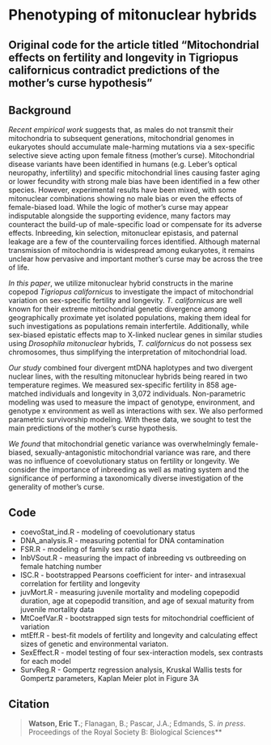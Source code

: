 # Phenotyping of mitonuclear hybrids


**Original code for the article titled “Mitochondrial effects on fertility and longevity in Tigriopus californicus contradict predictions of the mother’s curse hypothesis”**
---
## Background
*Recent empirical work* suggests that, as males do not transmit their mitochondria to subsequent generations, mitochondrial genomes in eukaryotes should accumulate male-harming mutations via a sex-specific selective sieve acting upon female fitness (mother’s curse). Mitochondrial disease variants have been identified in humans (e.g. Leber’s optical neuropathy, infertility) and specific mitochondrial lines causing faster aging or lower fecundity with strong male bias have been identified in a few other species. However, experimental results have been mixed, with some mitonuclear combinations showing no male bias or even the effects of female-biased load. While the logic of mother’s curse may appear indisputable alongside the supporting evidence, many factors may counteract the build-up of male-specific load or compensate for its adverse effects. Inbreeding, kin selection, mitonuclear epistasis, and paternal leakage are a few of the countervailing forces identified. Although maternal transmission of mitochondria is widespread among eukaryotes, it remains unclear how pervasive and important mother’s curse may be across the tree of life. 

*In this paper*, we utilize mitonuclear hybrid constructs in the marine copepod *Tigriopus californicus* to investigate the impact of mitochondrial variation on sex-specific fertility and longevity. *T. californicus* are well known for their extreme mitochondrial genetic divergence among geographically proximate yet isolated populations, making them ideal for such investigations as populations remain interfertile. Additionally, while sex-biased epistatic effects map to X-linked nuclear genes in similar studies using *Drosophila mitonuclear* hybrids, *T. californicus* do not possess sex chromosomes, thus simplifying the interpretation of mitochondrial load. 

*Our study* combined four divergent mtDNA haplotypes and two divergent nuclear lines, with the resulting mitonuclear hybrids being reared in two temperature regimes. We measured sex-specific fertility in 858 age-matched individuals and longevity in 3,072 individuals. Non-parametric modeling was used to measure the impact of genotype, environment, and genotype x environment as well as interactions with sex. We also performed parametric survivorship modeling. With these data, we sought to test the main predictions of the mother’s curse hypothesis.

*We found* that mitochondrial genetic variance was overwhelmingly female-biased, sexually-antagonistic mitochondrial variance was rare, and there was no influence of coevolutionary status on fertility or longevity. We consider the importance of inbreeding as well as mating system and the significance of performing a taxonomically diverse investigation of the generality of mother’s curse. 

## Code

* coevoStat_ind.R - modeling of coevolutionary status
* DNA_analysis.R - measuring potential for DNA contamination 
* FSR.R - modeling of family sex ratio data
* InbVSout.R - measuring the impact of inbreeding vs outbreeding on female hatching number
* ISC.R - bootstrapped Pearsons coefficient for inter- and intrasexual correlation for fertility and longevity
* juvMort.R - measuring juvenile mortality and modeling copepodid duration, age at copepodid transition, and age of sexual maturity from juvenile mortality data
* MtCoefVar.R - bootstrapped sign tests for mitochondrial coefficient of variation
* mtEff.R - best-fit models of fertility and longevity and calculating effect sizes of genetic and environmental variaton. 
* SexEffect.R - model testing of four sex-interaction models, sex contrasts for each model
* SurvReg.R - Gompertz regression analysis, Kruskal Wallis tests for Gompertz parameters, Kaplan Meier plot in Figure 3A

## Citation
> **Watson, Eric T.**; Flanagan, B.; Pascar, J.A.; Edmands, S. *in press*. Proceedings of the Royal Society B: Biological Sciences**
